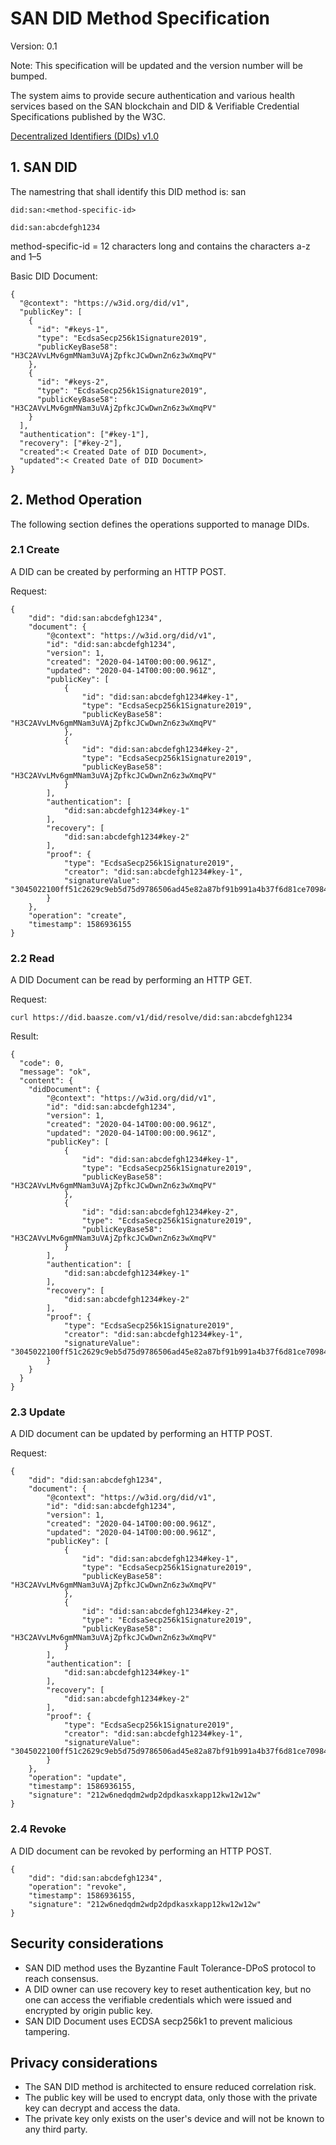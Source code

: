 # SAN DID Method Specification

Version: 0.1

Note: This specification will be updated and the version number will be bumped.

The system aims to provide secure authentication and various health services based on the SAN blockchain and DID & Verifiable Credential Specifications published by the W3C.

[Decentralized Identifiers (DIDs) v1.0](https://w3c.github.io/did-core/#interoperability-registries)

## 1. SAN DID

The namestring that shall identify this DID method is: san

```
did:san:<method-specific-id>

did:san:abcdefgh1234
```

method-specific-id = 12 characters long and contains the characters a-z and 1–5

Basic DID Document:
```
{
  "@context": "https://w3id.org/did/v1",
  "publicKey": [
    {
      "id": "#keys-1",
      "type": "EcdsaSecp256k1Signature2019",
      "publicKeyBase58": "H3C2AVvLMv6gmMNam3uVAjZpfkcJCwDwnZn6z3wXmqPV"
    },
    {
      "id": "#keys-2",
      "type": "EcdsaSecp256k1Signature2019",
      "publicKeyBase58": "H3C2AVvLMv6gmMNam3uVAjZpfkcJCwDwnZn6z3wXmqPV"
    }
  ],
  "authentication": ["#key-1"],
  "recovery": ["#key-2"],
  "created":< Created Date of DID Document>,
  "updated":< Created Date of DID Document>
}
```

## 2. Method Operation

The following section defines the operations supported to manage DIDs.


### 2.1 Create

A DID can be created by performing an HTTP POST.

Request:

```
{
    "did": "did:san:abcdefgh1234",
    "document": {
        "@context": "https://w3id.org/did/v1",
        "id": "did:san:abcdefgh1234",
        "version": 1,
        "created": "2020-04-14T00:00:00.961Z",
        "updated": "2020-04-14T00:00:00.961Z",
        "publicKey": [
            {
                "id": "did:san:abcdefgh1234#key-1",
                "type": "EcdsaSecp256k1Signature2019",
                "publicKeyBase58": "H3C2AVvLMv6gmMNam3uVAjZpfkcJCwDwnZn6z3wXmqPV"
            },
            {
                "id": "did:san:abcdefgh1234#key-2",
                "type": "EcdsaSecp256k1Signature2019",
                "publicKeyBase58": "H3C2AVvLMv6gmMNam3uVAjZpfkcJCwDwnZn6z3wXmqPV"
            }
        ],
        "authentication": [
            "did:san:abcdefgh1234#key-1"
        ],
        "recovery": [
            "did:san:abcdefgh1234#key-2"
        ],
        "proof": {
            "type": "EcdsaSecp256k1Signature2019",
            "creator": "did:san:abcdefgh1234#key-1",
            "signatureValue": "3045022100ff51c2629c9eb5d75d9786506ad45e82a87bf91b991a4b37f6d81ce70984220302201f4aa4f609a7ff96de190db68a25603fc849f1098d3f506098dc79af826b4a67"
        }
    },
    "operation": "create",
    "timestamp": 1586936155
}
```

### 2.2 Read

A DID Document can be read by performing an HTTP GET.

Request:

```
curl https://did.baasze.com/v1/did/resolve/did:san:abcdefgh1234
```

Result:

```
{
  "code": 0,
  "message": "ok",
  "content": {
    "didDocument": {
        "@context": "https://w3id.org/did/v1",
        "id": "did:san:abcdefgh1234",
        "version": 1,
        "created": "2020-04-14T00:00:00.961Z",
        "updated": "2020-04-14T00:00:00.961Z",
        "publicKey": [
            {
                "id": "did:san:abcdefgh1234#key-1",
                "type": "EcdsaSecp256k1Signature2019",
                "publicKeyBase58": "H3C2AVvLMv6gmMNam3uVAjZpfkcJCwDwnZn6z3wXmqPV"
            },
            {
                "id": "did:san:abcdefgh1234#key-2",
                "type": "EcdsaSecp256k1Signature2019",
                "publicKeyBase58": "H3C2AVvLMv6gmMNam3uVAjZpfkcJCwDwnZn6z3wXmqPV"
            }
        ],
        "authentication": [
            "did:san:abcdefgh1234#key-1"
        ],
        "recovery": [
            "did:san:abcdefgh1234#key-2"
        ],
        "proof": {
            "type": "EcdsaSecp256k1Signature2019",
            "creator": "did:san:abcdefgh1234#key-1",
            "signatureValue": "3045022100ff51c2629c9eb5d75d9786506ad45e82a87bf91b991a4b37f6d81ce70984220302201f4aa4f609a7ff96de190db68a25603fc849f1098d3f506098dc79af826b4a67"
        }
    }
  }
}
```

### 2.3 Update

A DID document can be updated by performing an HTTP POST.

Request:

```
{
    "did": "did:san:abcdefgh1234",
    "document": {
        "@context": "https://w3id.org/did/v1",
        "id": "did:san:abcdefgh1234",
        "version": 1,
        "created": "2020-04-14T00:00:00.961Z",
        "updated": "2020-04-14T00:00:00.961Z",
        "publicKey": [
            {
                "id": "did:san:abcdefgh1234#key-1",
                "type": "EcdsaSecp256k1Signature2019",
                "publicKeyBase58": "H3C2AVvLMv6gmMNam3uVAjZpfkcJCwDwnZn6z3wXmqPV"
            },
            {
                "id": "did:san:abcdefgh1234#key-2",
                "type": "EcdsaSecp256k1Signature2019",
                "publicKeyBase58": "H3C2AVvLMv6gmMNam3uVAjZpfkcJCwDwnZn6z3wXmqPV"
            }
        ],
        "authentication": [
            "did:san:abcdefgh1234#key-1"
        ],
        "recovery": [
            "did:san:abcdefgh1234#key-2"
        ],
        "proof": {
            "type": "EcdsaSecp256k1Signature2019",
            "creator": "did:san:abcdefgh1234#key-1",
            "signatureValue": "3045022100ff51c2629c9eb5d75d9786506ad45e82a87bf91b991a4b37f6d81ce70984220302201f4aa4f609a7ff96de190db68a25603fc849f1098d3f506098dc79af826b4a67"
        }
    },
    "operation": "update",
    "timestamp": 1586936155,
    "signature": "212w6nedqdm2wdp2dpdkasxkapp12kw12w12w"
}
```

### 2.4 Revoke
A DID document can be revoked by performing an HTTP POST.

```
{
    "did": "did:san:abcdefgh1234",
    "operation": "revoke",
    "timestamp": 1586936155,
    "signature": "212w6nedqdm2wdp2dpdkasxkapp12kw12w12w"
}
```

## Security considerations

* SAN DID method uses the Byzantine Fault Tolerance-DPoS protocol to reach consensus.
* A DID owner can use recovery key to reset authentication key, but no one can access the verifiable credentials which were issued and encrypted by origin public key.
* SAN DID Document uses ECDSA secp256k1 to prevent malicious tampering.

## Privacy considerations

* The SAN DID method is architected to ensure reduced correlation risk.
* The public key will be used to encrypt data, only those with the private key can decrypt and access the data.
* The private key only exists on the user's device and will not be known to any third party.